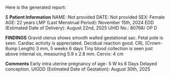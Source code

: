 Here is the generated report:

$$$$$
**Patient Information**
NAME: Not provided
DATE: Not provided
SEX: Female
AGE: 22 years
LMP (Last Menstrual Period): November 15th, 2024
EDD (Estimated Date of Delivery): August 22nd, 2025
UHID No.: 80768/ OP D

**FINDINGS**
Gravid uterus shows smooth walled gestational sac.
Fetal pole is seen.
Cardiac activity is appreciated.
Decidual reaction good.
CRL (Crown-Rump Length) 3 mm, 5 weeks 6 days
Tiny blood collection is seen just above internal os, measuring 5.9 x 2.8 mm.
Cervix: 4 cm

**Comments**
Early intra uterine pregnancy of age- 5 W ks 6 Days
Delayed conception.
UIGDD (Estimated Date of Gestation): August 30th, 2025